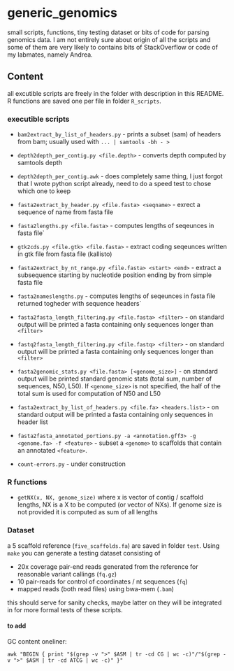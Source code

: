 # generic_genomics

small scripts, functions, tiny testing dataset or bits of code for parsing genomics data. I am not entirely sure about origin of all the scripts and some of them are very likely to contains bits of StackOverflow or code of my labmates, namely Andrea.

## Content

all excutible scripts are freely in the folder with description in this README. R functions are saved one per file in folder `R_scripts`.

### executible scripts

- `bam2extract_by_list_of_headers.py` - prints a subset (sam) of headers from bam; usually used with `... | samtools -bh - >`
- `depth2depth_per_contig.py <file.depth>` - converts depth computed by samtools depth
- `depth2depth_per_contig.awk` - does completely same thing, I just forgot that I wrote python script already, need to do a speed test to chose which one to keep
- `fasta2extract_by_header.py <file.fasta> <seqname>` - exrect a sequence of <seqname> name from fasta file
- `fasta2lengths.py <file.fasta>` - computes lengths of seqeunces in fasta file`
- `gtk2cds.py <file.gtk> <file.fasta>` - extract coding seqeunces written in gtk file from fasta file (kallisto)
- `fasta2extract_by_nt_range.py <file.fasta> <start> <end>` - extract a subsequence starting by nucleotide position  <start> ending by <end> from simple fasta file
- `fasta2nameslengths.py` - computes lengths of seqeunces in fasta file returned togheder with sequence headers`
- `fasta2fasta_length_filtering.py <file.fasta> <filter>` - on standard output will be printed a fasta containing only sequences longer than `<filter>`
- `fastq2fasta_length_filtering.py <file.fastq> <filter>` - on standard output will be printed a fasta containing only sequences longer than `<filter>`
- `fasta2genomic_stats.py <file.fasta> [<genome_size>]` - on standard output will be printed standard genomic stats (total sum, number of sequences, N50, L50). If `<genome_size>` is not specified, the half of the total sum is used for computation of N50 and L50
- `fasta2extract_by_list_of_headers.py <file.fa> <headers.list>` - on standard output will be printed a fasta containing only sequences in header list
- `fasta2fasta_annotated_portions.py -a <annotation.gff3> -g <genome.fa> -f <feature>` - subset a `<genome>` to scaffolds that contain an annotated `<feature>`.

- `count-errors.py` - under construction

### R functions

- `getNX(x, NX, genome_size)` where x is vector of contig / scaffold lengths, NX is a X to be computed (or vector of NXs). If genome size is not provided it is computed as sum of all lengths

### Dataset

a 5 scaffold reference (`five_scaffolds.fa`) are saved in folder `test`. Using `make` you can generate a testing dataset consisting of

- 20x coverage pair-end reads generated from the reference for reasonable variant callings (`fq.gz`)
- 10 pair-reads for control of coordinates / nt sequences (`fq`)
- mapped reads (both read files) using bwa-mem (`.bam`)

this should serve for sanity checks, maybe latter on they will be integrated in for more formal tests of these scripts.

#### to add

GC content oneliner:

```
awk "BEGIN { print "$(grep -v ">" $ASM | tr -cd CG | wc -c)"/"$(grep -v ">" $ASM | tr -cd ATCG | wc -c)" }"
```
